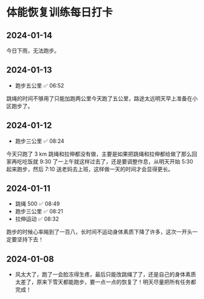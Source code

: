 # 体能恢复训练每日打卡

## 2024-01-14

今日下雨，无法跑步。

## 2024-01-13 

- 跑步五公里 ✅ 06:52

跳绳的时间不够用了只能加跑两公里今天跑了五公里，路途太远明天早上准备在小区跑步了。

## 2024-01-12 

-   跑步三公里 ✅ 08:24

今天只跑了 3 km 跳绳和拉伸都没有做，主要是如果把跳绳和拉伸都给做了那么回家再吃吃饭就 9:30 了一上午就这样过去了，还是要调整作息，从明天开始 5:30 起来跑步，然后 7:10 送老妈去上班，这样做一天的时间才会显得更长。

## 2024-01-11 

-   跳绳 500 ✅ 08:49
-   跑步三公里 ✅ 08:21
-   拉伸运动 ✅ 08:32

跑步的时候心率飚到了一百八，长时间不运动身体素质下降了许多，这次一开头一定要坚持下去！

## 2024-01-08 

- 风太大了，跑了一会脸冻得生疼，最后只能改跳绳了了，还是自己的身体素质太差了，原来下雪天都能跑步，要一点一点的恢复了！明天尽量把所有任务都完成！